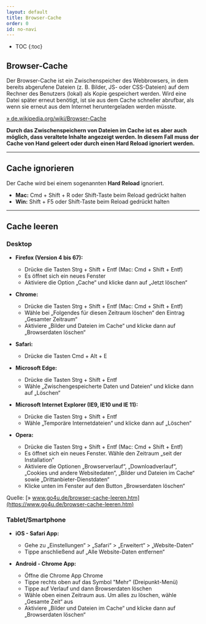 ```yaml
---
layout: default
title: Browser-Cache
order: 0
id: no-navi
---
```


* TOC
{:toc}

## Browser-Cache

Der Browser-Cache ist ein Zwischenspeicher des Webbrowsers, in dem bereits abgerufene Dateien (z. B. Bilder, JS- oder CSS-Dateien) auf dem Rechner des Benutzers (lokal) als Kopie gespeichert werden. Wird eine Datei später erneut benötigt, ist sie aus dem Cache schneller abrufbar, als wenn sie erneut aus dem Internet heruntergeladen werden müsste.

[» de.wikipedia.org/wiki/Browser-Cache](https://de.wikipedia.org/wiki/Browser-Cache)

**Durch das Zwischenspeichern von Dateien im Cache ist es aber auch möglich, dass veraltete Inhalte angezeigt werden. In diesem Fall muss der Cache von Hand geleert oder durch einen Hard Reload ignoriert werden.**

---

## Cache ignorieren

Der Cache wird bei einem sogenannten **Hard Reload** ignoriert.

* **Mac:** Cmd + Shift + R oder Shift-Taste beim Reload gedrückt halten
* **Win:** Shift + F5 oder Shift-Taste beim Reload gedrückt halten

---

## Cache leeren

### Desktop

* **Firefox (Version 4 bis 67):**
  * Drücke die Tasten Strg + Shift + Entf (Mac: Cmd + Shift + Entf)
  * Es öffnet sich ein neues Fenster
  * Aktiviere die Option „Cache“ und klicke dann auf „Jetzt löschen“

* **Chrome:**
  * Drücke die Tasten Strg + Shift + Entf (Mac: Cmd + Shift + Entf)
  * Wähle bei „Folgendes für diesen Zeitraum löschen“ den Eintrag „Gesamter Zeitraum“
  * Aktiviere „Bilder und Dateien im Cache“ und klicke dann auf „Browserdaten löschen“

* **Safari:**
  * Drücke die Tasten Cmd + Alt + E

* **Microsoft Edge:**
  * Drücke die Tasten Strg + Shift + Entf
  * Wähle „Zwischengespeicherte Daten und Dateien“ und klicke dann auf „Löschen“

* **Microsoft Internet Explorer (IE9, IE10 und IE 11):**
  * Drücke die Tasten Strg + Shift + Entf
  * Wähle „Temporäre Internetdateien“ und klicke dann auf „Löschen“

* **Opera:**
  * Drücke die Tasten Strg + Shift + Entf (Mac: Cmd + Shift + Entf)
  * Es öffnet sich ein neues Fenster. Wähle den Zeitraum „seit der Installation“
  * Aktiviere die Optionen „Browserverlauf“, „Downloadverlauf“, „Cookies und andere Websitedaten“, „Bilder und Dateien im Cache“ sowie „Drittanbieter-Dienstdaten“
  * Klicke unten im Fenster auf den Button „Browserdaten löschen“

Quelle: [» www.go4u.de/browser-cache-leeren.htm](https://www.go4u.de/browser-cache-leeren.htm)

<div class="divider clear"></div>
<div class="divider clear"></div>

### Tablet/Smartphone

* **iOS - Safari App:**
  * Gehe zu „Einstellungen“ > „Safari“ > „Erweitert“ > „Website-Daten“
  * Tippe anschließend auf „Alle Website-Daten entfernen“

* **Android - Chrome App:**
  * Öffne die Chrome App Chrome
  * Tippe rechts oben auf das Symbol "Mehr" (Dreipunkt-Menü)
  * Tippe auf Verlauf und dann Browserdaten löschen
  * Wähle oben einen Zeitraum aus. Um alles zu löschen, wähle „Gesamte Zeit“ aus
  * Aktiviere „Bilder und Dateien im Cache“ und klicke dann auf „Browserdaten löschen“
